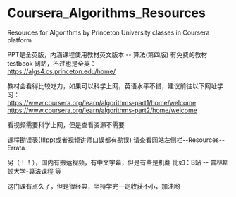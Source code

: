 # Coursera_Algorithms_Resources

Resources for Algorithms by Princeton University classes in Coursera platform

PPT是全英版，内涵课程使用教材英文版本 -- 算法(第四版)
有免费的教材 testbook 网站，不过也是全英：  
https://algs4.cs.princeton.edu/home/

教材会看得比较吃力，如果可以科学上网，英语水平不错，建议前往以下网址学习：  
https://www.coursera.org/learn/algorithms-part1/home/welcome  
https://www.coursera.org/learn/algorithms-part2/home/welcome

看视频需要科学上网，但是查看资源不需要

课程勘误表(!!!ppt或者视频讲师口误都有勘误) 请查看网站左侧栏--Resources--Errata

另（！！），国内有搬运视频，有中文字幕，但是有些是机翻 比如：B站 -- 普林斯顿大学-算法课程 等

这门课有点久了，但是很经典，坚持学完一定收获不小，加油哟
